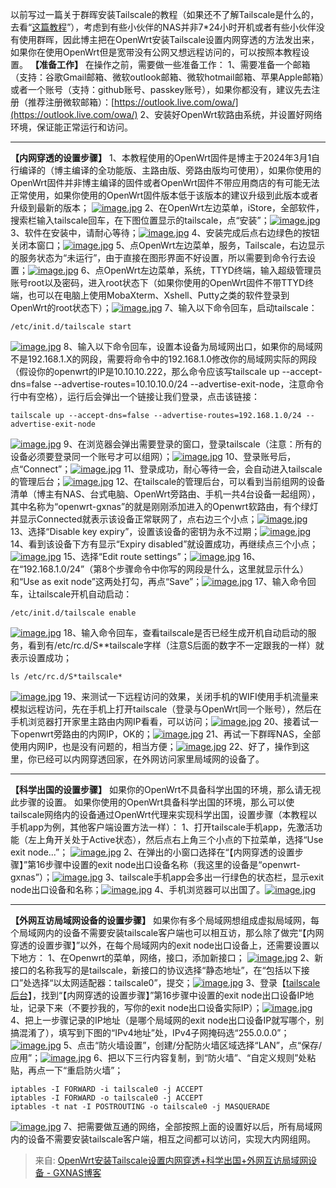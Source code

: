 以前写过一篇关于群晖安装Tailscale的教程（如果还不了解Tailscale是什么的，去看“[这篇教程](https://wp.gxnas.com/12873.html)”），考虑到有些小伙伴的NAS并非7*24小时开机或者有些小伙伴没有使用群晖，因此博主把在OpenWrt安装Tailscale设置内网穿透的方法发出来，如果你在使用OpenWrt但是宽带没有公网又想远程访问的，可以按照本教程设置。
**【准备工作】**
在操作之前，需要做一些准备工作：
1、需要准备一个邮箱（支持：谷歌Gmail邮箱、微软outlook邮箱、微软hotmail邮箱、苹果Apple邮箱）或者一个账号（支持：github账号、passkey账号），如果你都没有，建议先去注册（推荐注册微软邮箱）：[https://outlook.live.com/owa/](https://outlook.live.com/owa/)
2、安装好OpenWrt软路由系统，并设置好网络环境，保证能正常运行和访问。

---

**【内网穿透的设置步骤】**
1、本教程使用的OpenWrt固件是博主于2024年3月1自行编译的（博主编译的全功能版、主路由版、旁路由版均可使用），如果你使用的OpenWrt固件并非博主编译的固件或者OpenWrt固件不带应用商店的有可能无法正常使用，如果你使用的OpenWrt固件版本低于该版本的建议升级到此版本或者升级到最新的版本；
[![image.jpg](../../../images/ff979d8447ee2542c8bbd9874f7eab86.jpeg)](https://wp.gxnas.com/wp-content/uploads/2024/03/1.jpg)
2、在OpenWrt左边菜单，iStore，全部软件，搜索栏输入tailscale回车，在下图位置显示的tailscale，点“安装”；[![image.jpg](../../../images/d4d462a14a97a084ad321c4cafd15cc6.jpeg)](https://wp.gxnas.com/wp-content/uploads/2024/03/2.jpg)
3、软件在安装中，请耐心等待；[![image.jpg](../../../images/265357eff531db98d9bda1c183479646.jpeg)](https://wp.gxnas.com/wp-content/uploads/2024/03/3.jpg)
4、安装完成后点右边绿色的按钮关闭本窗口；[![image.jpg](../../../images/99980b7c89f109516bd5414daf0c4604.jpeg)](https://wp.gxnas.com/wp-content/uploads/2024/03/4.jpg)
5、点OpenWrt左边菜单，服务，Tailscale，右边显示的服务状态为“未运行”，由于直接在图形界面不好设置，所以需要到命令行去设置；[![image.jpg](../../../images/4ad2ea01bec618254494cde8f350c24f.jpeg)](https://wp.gxnas.com/wp-content/uploads/2024/03/5.jpg)
6、点OpenWrt左边菜单，系统，TTYD终端，输入超级管理员账号root以及密码，进入root状态下（如果你使用的OpenWrt固件不带TTYD终端，也可以在电脑上使用MobaXterm、Xshell、Putty之类的软件登录到OpenWrt的root状态下）；[![image.jpg](../../../images/6e55817d5e5c04456eee0b4dcb1634a6.jpeg)](https://wp.gxnas.com/wp-content/uploads/2024/03/6.jpg)
7、输入以下命令回车，启动tailscale：
```
/etc/init.d/tailscale start
```
[![image.jpg](../../../images/e1dba016363b9acec82d4ecc8d58c870.jpeg)](https://wp.gxnas.com/wp-content/uploads/2024/03/7.jpg)
8、输入以下命令回车，设置本设备为局域网出口，如果你的局域网不是192.168.1.X的网段，需要将命令中的192.168.1.0修改你的局域网实际的网段（假设你的openwrt的IP是10.10.10.222，那么命令应该写tailscale up --accept-dns=false --advertise-routes=10.10.10.0/24 --advertise-exit-node，注意命令行中有空格），运行后会弹出一个链接让我们登录，点击该链接：
```
tailscale up --accept-dns=false --advertise-routes=192.168.1.0/24 --advertise-exit-node
```
[![image.jpg](../../../images/ba92695b1fbf1079a894e54d80012aba.jpeg)](https://wp.gxnas.com/wp-content/uploads/2024/03/8.jpg)
9、在浏览器会弹出需要登录的窗口，登录tailscale（注意：所有的设备必须要登录同一个账号才可以组网）；[![image.jpg](../../../images/eace89a3fd04916e8e7b75945b7fbb5d.jpeg)](https://wp.gxnas.com/wp-content/uploads/2024/03/9.jpg)
10、登录账号后，点“Connect”；[![image.jpg](../../../images/739bae7ace44aa7bbe2c66931f244da4.jpeg)](https://wp.gxnas.com/wp-content/uploads/2024/03/10.jpg)
11、登录成功，耐心等待一会，会自动进入tailscale的管理后台；[![image.jpg](../../../images/577ab8508d05288ab997187d4f453506.jpeg)](https://wp.gxnas.com/wp-content/uploads/2024/03/11.jpg)
12、在tailscale的管理后台，可以看到当前组网的设备清单（博主有NAS、台式电脑、OpenWrt旁路由、手机一共4台设备一起组网），其中名称为“openwrt-gxnas”的就是刚刚添加进入的Openwrt软路由，有个绿灯并显示Connected就表示该设备正常联网了，点右边三个小点；[![image.jpg](../../../images/da997212ba6fa6f98a79de828c9790ea.jpeg)](https://wp.gxnas.com/wp-content/uploads/2024/03/12.jpg)
13、选择“Disable key expiry”，设置该设备的密钥为永不过期；[![image.jpg](../../../images/8ac272b0da5b2c13606c8d15ccc0886c.jpeg)](https://wp.gxnas.com/wp-content/uploads/2024/03/13.jpg)
14、看到该设备下方有显示“Expiry disabled”就设置成功，再继续点三个小点；[![image.jpg](../../../images/920bb4b71948bb3149fc0be658ae57b5.jpeg)](https://wp.gxnas.com/wp-content/uploads/2024/03/14.jpg)
15、选择“Edit route settings”；[![image.jpg](../../../images/a5d29256b6441dcf126a874eb1b6ec4a.jpeg)](https://wp.gxnas.com/wp-content/uploads/2024/03/15.jpg)
16、在“192.168.1.0/24”（第8个步骤命令中你写的网段是什么，这里就显示什么）和“Use as exit node”这两处打勾，再点“Save”；[![image.jpg](../../../images/66cabd5d81680d7557a034a117b34883.jpeg)](https://wp.gxnas.com/wp-content/uploads/2024/03/16.jpg)
17、输入命令回车，让tailscale开机自动启动：
```
/etc/init.d/tailscale enable
```
[![image.jpg](../../../images/dc24e78bae9fc05b31f0fdc592dde2b9.jpeg)](https://wp.gxnas.com/wp-content/uploads/2024/03/17.jpg)
18、输入命令回车，查看tailscale是否已经生成开机自动启动的服务，看到有/etc/rc.d/S**tailscale字样（注意S后面的数字不一定跟我的一样）就表示设置成功；
```
ls /etc/rc.d/S*tailscale*
```
[![image.jpg](../../../images/85af59a9550c9e578501398972ff96fe.jpeg)](https://wp.gxnas.com/wp-content/uploads/2024/03/18.jpg)
19、来测试一下远程访问的效果，关闭手机的WIFI使用手机流量来模拟远程访问，先在手机上打开tailscale（登录与OpenWrt同一个账号），然后在手机浏览器打开家里主路由内网IP看看，可以访问；[![image.jpg](../../../images/028bad482c2d3ce7e8e075665b33a727.jpeg)](https://wp.gxnas.com/wp-content/uploads/2024/03/19.jpg)
20、接着试一下openwrt旁路由的内网IP，OK的；[![image.jpg](../../../images/0675fb6c21e1d6ba394c0c3c8abfed96.jpeg)](https://wp.gxnas.com/wp-content/uploads/2024/03/20.jpg)
21、再试一下群晖NAS，全部使用内网IP，也是没有问题的，相当方便；[![image.jpg](../../../images/c1b63b8308c58de09b65f7855f8bedd6.jpeg)](https://wp.gxnas.com/wp-content/uploads/2024/03/21.jpg)
22、好了，操作到这里，你已经可以内网穿透回家，在外网访问家里局域网的设备了。

---

**【科学出国的设置步骤】**
如果你的OpenWrt不具备科学出国的环境，那么请无视此步骤的设置。
如果你使用的OpenWrt具备科学出国的环境，那么可以使tailscale网络内的设备通过OpenWrt代理来实现科学出国，设置步骤（本教程以手机app为例，其他客户端设置方法一样）：
1、打开tailscale手机app，先激活功能（左上角开关处于Active状态），然后点右上角三个小点的下拉菜单，选择“Use exit node...”；
[![image.jpg](../../../images/8f7c67c6029aa1280f50f046ae37c137.jpeg)](https://wp.gxnas.com/wp-content/uploads/2024/03/7-1.jpg)
2、在弹出的小窗口选择在“【内网穿透的设置步骤】”第16步骤中设置的exit node出口设备名称（我这里的设备是“openwrt-gxnas”）；[![image.jpg](../../../images/cdd9aa7849be40a994f37e0ba6a76bc8.jpeg)](https://wp.gxnas.com/wp-content/uploads/2024/03/8-1.jpg)
3、tailscale手机app会多出一行绿色的状态栏，显示exit node出口设备和名称；[![image.jpg](../../../images/674a07c3bdb82fb0f8348c8a1c8da995.jpeg)](https://wp.gxnas.com/wp-content/uploads/2024/03/9-1.jpg)
4、手机浏览器可以出国了。[![image.jpg](../../../images/4162a7b1a71c53850a0ed242b0296db1.jpeg)](https://wp.gxnas.com/wp-content/uploads/2024/03/10-1.jpg)

---

**【外网互访局域网设备的设置步骤】**
如果你有多个局域网想组成虚拟局域网，每个局域网内的设备不需要安装tailscale客户端也可以相互访，那么除了做完“【内网穿透的设置步骤】”以外，在每个局域网内的exit node出口设备上，还需要设置以下地方：
1、在Openwrt的菜单，网络，接口，添加新接口；
[![image.jpg](../../../images/3282d1f5c955f932651d54b56fb01e9d.jpeg)](https://wp.gxnas.com/wp-content/uploads/2024/03/1-1.jpg)
2、新接口的名称我写的是tailscale，新接口的协议选择“静态地址”，在“包括以下接口”处选择“以太网适配器：tailscale0”，提交；[![image.jpg](../../../images/62f8539415df9ec5166123bbf67493c8.jpeg)](https://wp.gxnas.com/wp-content/uploads/2024/03/2-1.jpg)
3、登录【[tailscale后台](https://login.tailscale.com/admin/machines)】，找到“【内网穿透的设置步骤】”第16步骤中设置的exit node出口设备IP地址，记录下来（不要抄我的，写你的exit node出口设备实际IP）；[![image.jpg](../../../images/9235469fbcccb938599c426bd86db845.jpeg)](https://wp.gxnas.com/wp-content/uploads/2024/03/3-1.jpg)
4、把上一步骤记录的IP地址（是哪个局域网的exit node出口设备IP就写哪个，别搞混淆了），填写到下图的“IPv4地址”处，IPv4子网掩码选“255.0.0.0”；[![image.jpg](../../../images/ae35051e67b221873b95ae579f7a9491.jpeg)](https://wp.gxnas.com/wp-content/uploads/2024/03/4-1.jpg)
5、点击“防火墙设置”，创建/分配防火墙区域选择“LAN”，点“保存/应用”；[![image.jpg](../../../images/241c6eab10a1baa3973336c8dcad62c9.jpeg)](https://wp.gxnas.com/wp-content/uploads/2024/03/5-1.jpg)
6、把以下三行内容复制，到“防火墙”、“自定义规则”处粘贴，再点一下“重启防火墙”；
```
iptables -I FORWARD -i tailscale0 -j ACCEPT
iptables -I FORWARD -o tailscale0 -j ACCEPT
iptables -t nat -I POSTROUTING -o tailscale0 -j MASQUERADE
```
[![image.jpg](../../../images/a8df28432dc1113fc025915ee0fe8eed.jpeg)](https://wp.gxnas.com/wp-content/uploads/2024/03/6-1.jpg)
7、把需要做互通的网络，全部按照上面的设置好以后，所有局域网内的设备不需要安装tailscale客户端，相互之间都可以访问，实现大内网组网。

> 来自: [OpenWrt安装Tailscale设置内网穿透+科学出国+外网互访局域网设备 - GXNAS博客](https://wp.gxnas.com/14248.html)

